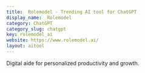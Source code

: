 ```yaml
---
title:  Rolemodel - Trending AI tool for ChatGPT
display_name:  Rolemodel
category: ChatGPT
category_slug: chatgpt
key: rolemodel_ai
website: https://www.rolemodel.ai/
layout: aitool
---
```


Digital aide for personalized productivity and growth.
